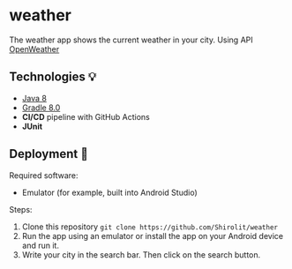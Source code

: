 # weather
The weather app shows the current weather in your city. Using API [OpenWeather](https://openweathermap.org/)
## Technologies :bulb:
- [Java 8](https://www.gatsbyjs.com/)
- [Gradle 8.0](https://gradle.org/)
- **CI/CD** pipeline with GitHub Actions
- **JUnit**
## Deployment :rocket:
Required software:
- Emulator (for example, built into Android Studio)

Steps:
1) Clone this repository `git clone https://github.com/Shirolit/weather`
2) Run the app using an emulator or install the app on your Android device and run it.
3) Write your city in the search bar. Then click on the search button.
 
